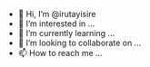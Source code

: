 - 👋 Hi, I’m @irutayisire
- 👀 I’m interested in ...
- 🌱 I’m currently learning ...
- 💞️ I’m looking to collaborate on ...
- 📫 How to reach me ...

<!---
irutayisire/irutayisire is a ✨ special ✨ repository because its `README.md` (this file) appears on your GitHub profile.
You can click the Preview link to take a look at your changes.
--->
